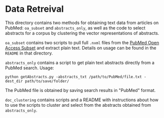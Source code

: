 # Data Retreival
This directory contains two methods for obtaining text data from articles on PubMed: `oa_subset` and `abstracts_only`, as well as the code to select abstracts for a corpus by clustering the vector representations of abstracts. 
>
`oa_subset` contains two scripts to pull full `.nxml` files from the [PubMed Open Access Subset](https://www.ncbi.nlm.nih.gov/pmc/tools/openftlist/) and extract plain text. Details on usage can be found in the `README` in that directory.
>
`abstracts_only` contains a script to get plain text abstracts directly from a PubMed search. Usage: 
```
python getAbstracts.py -abstracts_txt /path/to/PubMed/file.txt -dest_dir path/to/save/folder/
```
The PubMed file is obtained by saving search results in "PubMed" format.
>
`doc_clustering` contains scripts and a README with instructions about how to use the scripts to cluster and select from the abstracts obtained from `abstracts_only`. 
